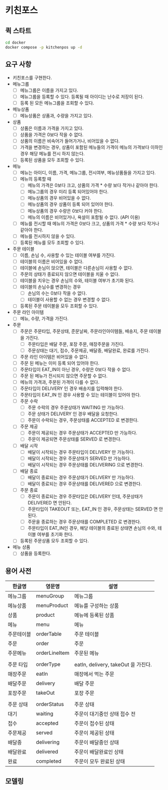 # 키친포스

## 퀵 스타트

```sh
cd docker
docker compose -p kitchenpos up -d
```

## 요구 사항

- 키친포스를 구현한다.
- 메뉴그룹
    - [ ] 메뉴그룹은 이름을 가지고 있다.
    - [ ] 메뉴그룹을 등록할 수 있다. 등록될 때 아이디는 난수로 저장이 된다.
    - [ ] 등록 된 모든 메뉴그룹을 조회할 수 있다.
- 메뉴상품
    - [ ] 메뉴상품은 상품과, 수량을 가지고 있다.
- 상품
    - [ ] 상품은 이름과 가격을 가지고 있다.
    - [ ] 상품을 가격은 0보다 작을 수 없다.
    - [ ] 상품의 이름은 비속어가 들어가거나, 비어있을 수 없다.
    - [ ] 가격을 변경하는 경우, 상품이 포함된 메뉴들의 가격이 메뉴의 가격보다 이하인 경우 해당 메뉴를 전시 하지 않는다.
    - [ ] 등록된 상품을 모두 조회할 수 있다.
- 메뉴
    - [ ] 메뉴는 아이디, 이름, 가격, 메뉴그룹, 전시여부, 메뉴상품들을 가지고 있다.
    - [ ] 메뉴의 등록할 때
        - [ ] 메뉴의 가격은 0보다 크고, 상품의 가격 * 수량 보다 작거나 같아야 한다.
        - [ ] 메뉴그룹의 경우 미리 등록 되어있어야 한다.
        - [ ] 메뉴상품의 경우 비어있을 수 없다.
        - [ ] 메뉴상품의 경우 상품이 등록 되어 있어야 한다.
        - [ ] 메뉴상품의 경우 수량은 0보다 커야 한다.
        - [ ] 메뉴의 이름은 비어있거나, 욕설이 포함될 수 없다. (API 이용)
    - [ ] 메뉴를 전시할 때 메뉴의 가격은 0보다 크고, 상품의 가격 * 수량 보다 작거나 같아야 한다.
    - [ ] 메뉴를 전시하지 않을 수 있다.
    - [ ] 등록된 메뉴를 모두 조회할 수 있다.
- 주문 테이블
    - [ ] 이름, 손님 수, 사용할 수 있는 테이블 여부를 가진다.
    - [ ] 테이블의 이름은 비어있을 수 없다.
    - [ ] 테이블에 손님이 앉으면, 테이블은 다른손님이 사용할 수 없다.
    - [ ] 주문의 상태가 종료되지 않으면 테이블을 치울 수 없다.
    - [ ] 테이블을 치우는 경우 손님의 수와, 테이블 여부가 초기화 된다.
    - [ ] 테이블의 손님수를 변경하는 경우
        - [ ] 손님의 수는 0보다 작을 수 없다.
        - [ ] 테이블이 사용할 수 없는 경우 변경할 수 없다.
    - [ ] 등록된 주문 테이블을 모두 조회할 수 있다.
- 주문 라인 아이템
    - [ ] 메뉴, 수량, 가격을 가진다.
- 주문
    - [ ] 주문은 주문타입, 주문상태, 준문날짜, 주문라인아이템들, 배송지, 주문 테이블을 가진다.
        - [ ] 주문타입은 배달 주문, 포장 주문, 매장주문을 가진다.
        - [ ] 주문상태는 대기, 접수, 주문제공, 배달중, 배달완료, 완료를 가진다.
    - [ ] 주문 라인 아이템은 비어있을 수 없다.
    - [ ] 주문 된 메뉴는 이미 등록 되어 있어야 한다.
    - [ ] 주문타입이 EAT_IN이 아닌 경우, 수량은 0보다 작을 수 없다.
    - [ ] 주문 된 메뉴가 전시되지 않으면 주문할 수 없다.
    - [ ] 메뉴의 가격과, 주문된 가격이 다를 수 없다.
    - [ ] 주문타입이 DELIVERY 인 경우 배송지를 입력해야 한다.
    - [ ] 주문타입이 EAT_IN 인 경우 사용할 수 있는 테이블이 있어야 한다.
    - [ ] 주문 수락
        - [ ] 주문 수락의 경우 주문상태가 WAITING 만 가능하다.
        - [ ] 주문 상태가 DELIVERY 인 경우 배달을 요청한다.
        - [ ] 주문이 수락되는 경우, 주문상태를 ACCEPTED 로 변경한다.
    - [ ] 주문 제공
        - [ ] 주문이 제공되는 경우 주문상태가 ACCEPTED 만 가능하다.
        - [ ] 주문이 제공되면 주문상태를 SERVED 로 변경한다.
    - [ ] 배달 시작
        - [ ] 배달이 시작되는 경우 주문타입이 DELIVERY 만 가능하다.
        - [ ] 배달이 시작되는 경우 주문상태가 SERVED 만 가능하다.
        - [ ] 배달이 시작되는 경우 주문상태를 DELIVERING 으로 변경한다.
    - [ ] 배달 종료
        - [ ] 배달이 종료되는 경우 주문상태가 DELIVERY 만 가능하다.
        - [ ] 배달이 종료되는 경우 주문상태를 DELIVERED 으로 변경한다.
    - [ ] 주문 종료
        - [ ] 주문이 종료되는 경우 주문타입은 DELIVERY 인데, 주문상태가 DELIVERED 면 안된다.
        - [ ] 주문타입이 TAKEOUT 또는, EAT_IN 인 경우, 주문상태는 SERVED 면 안된다.
        - [ ] 주문을 종료하는 경우 주문상태를 COMPLETED 로 변경한다.
        - [ ] 주문타입이 EAT_IN인 경우, 해당 테이블의 종료된 상태면 손님의 수와, 테이블 여부를 초기화 한다.
    - [ ] 등록된 주문상품 모두 조회할 수 있다.
- 메뉴 상품
    - [ ] 상품을 등록한다.

## 용어 사전

| 한글명   | 영문명           | 설명                              |
|-------|---------------|---------------------------------|
| 메뉴그룹  | menuGroup     | 메뉴그룹                            |
| 메뉴상품  | menuProduct   | 메뉴를 구성하는 상품                     |
| 상품    | product       | 메뉴에 등록된 상품                      |
| 메뉴    | menu          | 메뉴                              |
| 주문테이블 | orderTable    | 주문 테이블                          |
| 주문    | order         | 주문                              |
| 주문메뉴  | orderLineItem | 주문된 메뉴                          |
|       |               |                                 |
| 주문 타입 | orderType     | eatIn, delivery, takeOut 을 가진다. |
| 매장주문  | eatIn         | 매장에서 먹는 주문                      |
| 배달주문  | delivery      | 배달 주문                           |
| 포장주문  | takeOut       | 포장 주문                           |
|       |               |                                 |
| 주문 상태 | orderStatus   | 주문 상태                           |
| 대기    | waiting       | 주문이 대기중인 상태 접수 전                |
| 접수    | accepted      | 주문이 접수된 상태                      |
| 주문제공  | served        | 주문이 제공된 상태                      |
| 배달중   | delivering    | 주문이 배달중인 상태                     |
| 배달완료  | delivered     | 주문이 배달완료인 상태                    |
| 완료    | completed     | 주문이 모두 완료된 상태                   |

## 모델링
